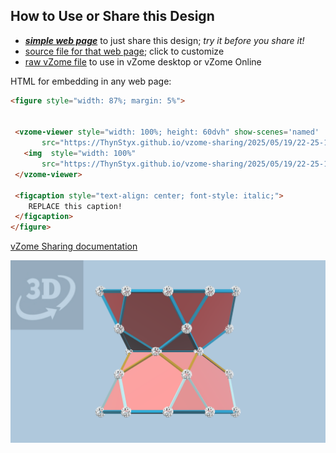 
## How to Use or Share this Design

 - [***simple web page***](<https://ThynStyx.github.io/vzome-sharing/2025/05/19/22-25-17-Module-H-Rotated-H-with-Module-C-Rotated-C/>) to just share this design; *try it before you share it!*
 - [source file for that web page](<https://github.com/ThynStyx/vzome-sharing/edit/main/2025/05/19/22-25-17-Module-H-Rotated-H-with-Module-C-Rotated-C/index.md>); click to customize
 - [raw vZome file](<https://raw.githubusercontent.com/ThynStyx/vzome-sharing/main/2025/05/19/22-25-17-Module-H-Rotated-H-with-Module-C-Rotated-C/Module-H-Rotated-H-with-Module-C-Rotated-C.vZome>) to use in vZome desktop or vZome Online
 
 HTML for embedding in any web page:
 ```html
<figure style="width: 87%; margin: 5%">
  
  
  <vzome-viewer style="width: 100%; height: 60dvh" show-scenes='named'
        src="https://ThynStyx.github.io/vzome-sharing/2025/05/19/22-25-17-Module-H-Rotated-H-with-Module-C-Rotated-C/Module-H-Rotated-H-with-Module-C-Rotated-C.vZome" >
    <img  style="width: 100%"
        src="https://ThynStyx.github.io/vzome-sharing/2025/05/19/22-25-17-Module-H-Rotated-H-with-Module-C-Rotated-C/Module-H-Rotated-H-with-Module-C-Rotated-C.png" >
  </vzome-viewer>

  <figcaption style="text-align: center; font-style: italic;">
     REPLACE this caption!
  </figcaption>
</figure>

 ```

[vZome Sharing documentation](https://vzome.github.io/vzome/sharing.html#how-it-works)

![Image](<Module-H-Rotated-H-with-Module-C-Rotated-C.png>)

